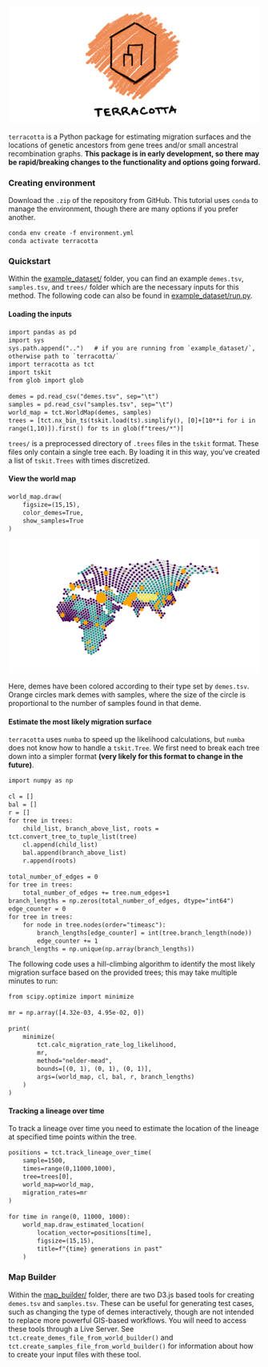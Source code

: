 ![Logo](devlog/20241202/assets/logo.png)


`terracotta` is a Python package for estimating migration surfaces and the locations of genetic ancestors from gene trees and/or small ancestral recombination graphs. **This package is in early development, so there may be rapid/breaking changes to the functionality and options going forward.**

### Creating environment

Download the `.zip` of the repository from GitHub. This tutorial uses `conda` to manage the environment, though there are many options if you prefer another.

```
conda env create -f environment.yml
conda activate terracotta
```

### Quickstart

Within the [example_dataset/](https://github.com/kitchensjn/terracotta/tree/main/example_dataset) folder, you can find an example `demes.tsv`, `samples.tsv`, and `trees/` folder which are the necessary inputs for this method. The following code can also be found in [example_dataset/run.py](https://github.com/kitchensjn/terracotta/tree/main/example_dataset/run.py).

#### Loading the inputs

```
import pandas as pd
import sys
sys.path.append("..")   # if you are running from `example_dataset/`, otherwise path to `terracotta/`
import terracotta as tct
import tskit
from glob import glob

demes = pd.read_csv("demes.tsv", sep="\t")
samples = pd.read_csv("samples.tsv", sep="\t")
world_map = tct.WorldMap(demes, samples)
trees = [tct.nx_bin_ts(tskit.load(ts).simplify(), [0]+[10**i for i in range(1,10)]).first() for ts in glob(f"trees/*")]
```

`trees/` is a preprocessed directory of `.trees` files in the `tskit` format. These files only contain a single tree each. By loading it in this way, you've created a list of `tskit.Trees` with times discretized.

#### View the world map

```
world_map.draw(
    figsize=(15,15),
    color_demes=True,
    show_samples=True
)
```

![Example World Map](example_dataset/readme_figures/world_map.png)

Here, demes have been colored according to their type set by `demes.tsv`. Orange circles mark demes with samples, where the size of the circle is proportional to the number of samples found in that deme.

#### Estimate the most likely migration surface

`terracotta` uses `numba` to speed up the likelihood calculations, but `numba` does not know how to handle a `tskit.Tree`. We first need to break each tree down into a simpler format **(very likely for this format to change in the future)**.

```
import numpy as np

cl = []
bal = []
r = []
for tree in trees:
    child_list, branch_above_list, roots = tct.convert_tree_to_tuple_list(tree)
    cl.append(child_list)
    bal.append(branch_above_list)
    r.append(roots)

total_number_of_edges = 0
for tree in trees:
    total_number_of_edges += tree.num_edges+1
branch_lengths = np.zeros(total_number_of_edges, dtype="int64")
edge_counter = 0
for tree in trees:
    for node in tree.nodes(order="timeasc"):
        branch_lengths[edge_counter] = int(tree.branch_length(node))
        edge_counter += 1
branch_lengths = np.unique(np.array(branch_lengths))
```

The following code uses a hill-climbing algorithm to identify the most likely migration surface based on the provided trees; this may take multiple minutes to run: 

```
from scipy.optimize import minimize

mr = np.array([4.32e-03, 4.95e-02, 0])

print(
    minimize(
        tct.calc_migration_rate_log_likelihood,
        mr,
        method="nelder-mead",
        bounds=[(0, 1), (0, 1), (0, 1)],
        args=(world_map, cl, bal, r, branch_lengths)
    )
)
```

#### Tracking a lineage over time

To track a lineage over time you need to estimate the location of the lineage at specified time points within the tree.

```
positions = tct.track_lineage_over_time(
    sample=1500,
    times=range(0,11000,1000),
    tree=trees[0],
    world_map=world_map,
    migration_rates=mr
)

for time in range(0, 11000, 1000):
    world_map.draw_estimated_location(
        location_vector=positions[time],
        figsize=(15,15),
        title=f"{time} generations in past"
    )
```

### Map Builder

Within the [map_builder/](https://github.com/kitchensjn/terracotta/tree/main/map_builder) folder, there are two D3.js based tools for creating `demes.tsv` and `samples.tsv`. These can be useful for generating test cases, such as changing the type of demes interactively, though are not intended to replace more powerful GIS-based workflows. You will need to access these tools through a Live Server. See `tct.create_demes_file_from_world_builder()` and `tct.create_samples_file_from_world_builder()` for information about how to create your input files with these tool.
